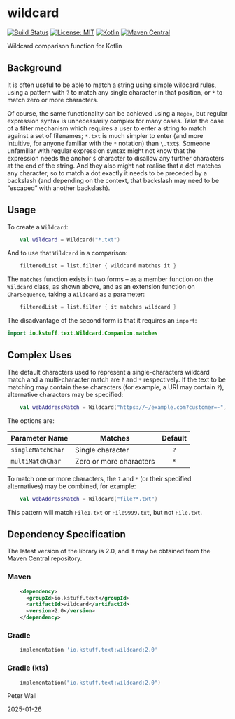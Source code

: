# wildcard

[![Build Status](https://github.com/pwall567/wildcard/actions/workflows/build.yml/badge.svg)](https://github.com/pwall567/wildcard/actions/workflows/build.yml)
[![License: MIT](https://img.shields.io/badge/License-MIT-yellow.svg)](https://opensource.org/licenses/MIT)
[![Kotlin](https://img.shields.io/static/v1?label=Kotlin&message=v2.0.21&color=7f52ff&logo=kotlin&logoColor=7f52ff)](https://github.com/JetBrains/kotlin/releases/tag/v2.0.21)
[![Maven Central](https://img.shields.io/maven-central/v/net.pwall.text/wildcard?label=Maven%20Central)](https://search.maven.org/search?q=g:%22net.pwall.text%22%20AND%20a:%22wildcard%22)

Wildcard comparison function for Kotlin

## Background

It is often useful to be able to match a string using simple wildcard rules, using a pattern with `?` to match any
single character in that position, or `*` to match zero or more characters.

Of course, the same functionality can be achieved using a `Regex`, but regular expression syntax is unnecessarily
complex for many cases.
Take the case of a filter mechanism which requires a user to enter a string to match against a set of filenames; `*.txt`
is much simpler to enter (and more intuitive, for anyone familiar with the `*` notation) than `\.txt$`.
Someone unfamiliar with regular expression syntax might not know that the expression needs the anchor `$` character to
disallow any further characters at the end of the string.
And they also might not realise that a dot matches any character, so to match a dot exactly it needs to be preceded by a
backslash (and depending on the context, that backslash may need to be &ldquo;escaped&rdquo; with another backslash).

## Usage

To create a `Wildcard`:
```kotlin
    val wildcard = Wildcard("*.txt")
```

And to use that `Wildcard` in a comparison:
```kotlin
    filteredList = list.filter { wildcard matches it }
```

The `matches` function exists in two forms &ndash; as a member function on the `Wildcard` class, as shown above, and as
an extension function on `CharSequence`, taking a `Wildcard` as a parameter:
```kotlin
    filteredList = list.filter { it matches wildcard }
```
The disadvantage of the second form is that it requires an `import`:
```kotlin
import io.kstuff.text.Wildcard.Companion.matches
```

## Complex Uses

The default characters used to represent a single-characters wildcard match and a multi-character match are `?` and `*`
respectively.
If the text to be matching may contain these characters (for example, a URI may contain `?`), alternative characters may
be specified:
```kotlin
    val webAddressMatch = Wildcard("https://~/example.com?customer=~", multiMatchChar = '~')
```
The options are:

| Parameter Name    | Matches                 | Default |
|-------------------|-------------------------|:-------:|
| `singleMatchChar` | Single character        |   `?`   |
| `multiMatchChar`  | Zero or more characters |   `*`   |

To match one or more characters, the `?` and `*` (or their specified alternatives) may be combined, for example:
```kotlin
    val webAddressMatch = Wildcard("file?*.txt")
```
This pattern will match `File1.txt` or `File9999.txt`, but not `File.txt`.

## Dependency Specification

The latest version of the library is 2.0, and it may be obtained from the Maven Central repository.

### Maven
```xml
    <dependency>
      <groupId>io.kstuff.text</groupId>
      <artifactId>wildcard</artifactId>
      <version>2.0</version>
    </dependency>
```
### Gradle
```groovy
    implementation 'io.kstuff.text:wildcard:2.0'
```
### Gradle (kts)
```kotlin
    implementation("io.kstuff.text:wildcard:2.0")
```

Peter Wall

2025-01-26
